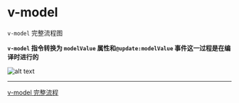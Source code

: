 # v-model

`v-model` 完整流程图

**`v-model` 指令转换为 `modelValue` 属性和`@update:modelValue` 事件这一过程是在编译时进行的**

![alt text](/images/VUE-10-image-1.png)

---

[v-model 完整流程](https://mp.weixin.qq.com/s/dwbhWAiTlGIEtpqBCsCezA)
